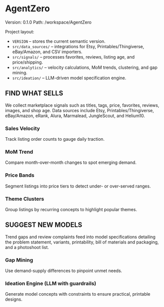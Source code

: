 # AgentZero
Version: 0.1.0
Path: /workspace/AgentZero

Project layout:
- `VERSION` – stores the current semantic version.
- `src/data_sources/` – integrations for Etsy, Printables/Thingiverse, eBay/Amazon, and CSV importers.
- `src/signals/` – processes favorites, reviews, listing age, and price/shipping.
- `src/analytics/` – velocity calculations, MoM trends, clustering, and gap mining.
- `src/ideation/` – LLM-driven model specification engine.

## FIND WHAT SELLS
We collect marketplace signals such as titles, tags, price, favorites, reviews, images, and shop age. Data sources include Etsy,
 Printables/Thingiverse, eBay/Amazon, eRank, Alura, Marmalead, JungleScout, and Helium10.

### Sales Velocity
Track listing order counts to gauge daily traction.

### MoM Trend
Compare month-over-month changes to spot emerging demand.

### Price Bands
Segment listings into price tiers to detect under- or over-served ranges.

### Theme Clusters
Group listings by recurring concepts to highlight popular themes.

## SUGGEST NEW MODELS
Trend gaps and review complaints feed into model specifications detailing the problem statement, variants, printability, bill of
 materials and packaging, and a photoshoot list.

### Gap Mining
Use demand-supply differences to pinpoint unmet needs.

### Ideation Engine (LLM with guardrails)
Generate model concepts with constraints to ensure practical, printable designs.
